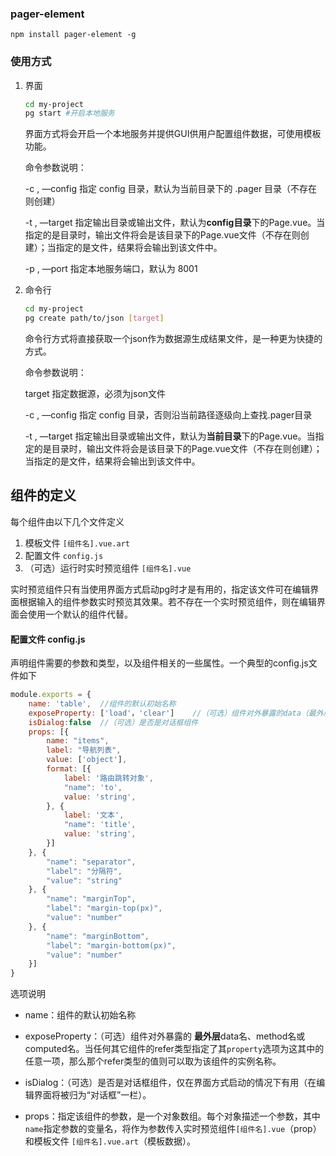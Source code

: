 ### pager-element



```
npm install pager-element -g
```



### 使用方式

1. 界面 

   ```Bash
   cd my-project
   pg start	#开启本地服务
   ```

   界面方式将会开启一个本地服务并提供GUI供用户配置组件数据，可使用模板功能。

   命令参数说明：

   -c , —config 指定 config 目录，默认为当前目录下的 .pager 目录（不存在则创建）

   -t , —target 指定输出目录或输出文件，默认为**config目录**下的Page.vue。当指定的是目录时，输出文件将会是该目录下的Page.vue文件（不存在则创建）；当指定的是文件，结果将会输出到该文件中。

   -p , —port 指定本地服务端口，默认为 8001

2. 命令行

   ```Bash
   cd my-project
   pg create path/to/json [target]
   ```

   命令行方式将直接获取一个json作为数据源生成结果文件，是一种更为快捷的方式。

   命令参数说明：

   target 指定数据源，必须为json文件

   -c , —config 指定 config 目录，否则沿当前路径逐级向上查找.pager目录

   -t , —target 指定输出目录或输出文件，默认为**当前目录**下的Page.vue。当指定的是目录时，输出文件将会是该目录下的Page.vue文件（不存在则创建）；当指定的是文件，结果将会输出到该文件中。




## 组件的定义

每个组件由以下几个文件定义

1. 模板文件 `[组件名].vue.art`
2. 配置文件 `config.js`
3. （可选）运行时实时预览组件 `[组件名].vue`

实时预览组件只有当使用界面方式启动pg时才是有用的，指定该文件可在编辑界面根据输入的组件参数实时预览其效果。若不存在一个实时预览组件，则在编辑界面会使用一个默认的组件代替。



#### 配置文件 config.js

声明组件需要的参数和类型，以及组件相关的一些属性。一个典型的config.js文件如下

```javascript
module.exports = {
    name: 'table',	//组件的默认初始名称
  	exposeProperty: ['load'，'clear']	//（可选）组件对外暴露的data（最外层）/method名/computed名
  	isDialog:false	//（可选）是否是对话框组件
    props: [{
        name: "items",
        label: "导航列表",
        value: ['object'],
        format: [{
            label: '路由跳转对象',
            "name": 'to',
            value: 'string',
        }, {
            label: '文本',
            "name": 'title',
            value: 'string',
        }]
    }, {
        "name": "separator",
        "label": "分隔符",
        "value": "string"
    }, {
        "name": "marginTop",
        "label": "margin-top(px)",
        "value": "number"
    }, {
        "name": "marginBottom",
        "label": "margin-bottom(px)",
        "value": "number"
    }]
}
```

选项说明

- name：组件的默认初始名称

- exposeProperty：（可选）组件对外暴露的 **最外层**data名、method名或computed名。当任何其它组件的refer类型指定了其`property`选项为这其中的任意一项，那么那个refer类型的值则可以取为该组件的实例名称。

- isDialog：（可选）是否是对话框组件，仅在界面方式启动的情况下有用（在编辑界面将被归为“对话框”一栏）。

- props：指定该组件的参数，是一个对象数组。每个对象描述一个参数，其中`name`指定参数的变量名，将作为参数传入实时预览组件`[组件名].vue`（prop）和模板文件 `[组件名].vue.art`（模板数据）。

  ​

